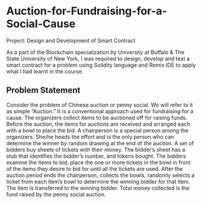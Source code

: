 # Auction-for-Fundraising-for-a-Social-Cause
Project: Design and Development of Smart Contract 

As a part of the Blockchain specialization by University at Buffalo & The State University of New York, I was required to design, develop and test a smart contract for a problem using Solidity language and Remix IDE to apply what I had learnt in the course.

## Problem Statement

Consider the problem of Chinese auction or penny social. We will refer to it as simple “Auction.” It is a conventional approach used for fundraising for a cause. The organizers collect items to be auctioned off for raising funds. Before the auction, the items for auctions are received and arranged each with a bowl to place the bid. A chairperson is a special person among the organizers. She/he heads the effort and is the only person who can determine the winner by random drawing at the end of the auction. A set of bidders buy sheets of tickets with their money. The bidder’s sheet has a stub that identifies the bidder’s number, and tokens bought. The bidders examine the items to bid, place the one or more tickets in the bowl in front of the items they desire to bid for until all the tickets are used. After the auction period ends the chairperson, collects the bowls, randomly selects a ticket from each item’s bowl to determine the winning bidder for that item. The item is transferred to the winning bidder. Total money collected is the fund raised by the penny social auction. 
